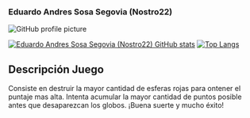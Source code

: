 ### Eduardo Andres Sosa Segovia (Nostro22)

![GitHub profile picture](https://github.com/nostro22.png)

[![Eduardo Andres Sosa Segovia (Nostro22) GitHub stats](https://github-readme-stats.vercel.app/api?username=nostro22&show_icons=true&theme=dark)](https://github.com/nostro22/github-readme-stats)
[![Top Langs](https://github-readme-stats.vercel.app/api/top-langs/?username=nostro22&hide_progress=true&theme=dark)](https://github.com/nostro22/github-readme-stats)

## Descripción Juego
Consiste en destruir la mayor cantidad de esferas rojas para ontener el puntaje mas alta. Intenta acumular la mayor cantidad de puntos posible antes que desaparezcan los globos. ¡Buena suerte y mucho éxito!
